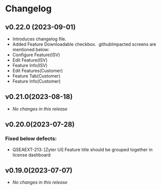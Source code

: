 # Changelog 

## v0.22.0 (2023-09-01) 
- Introduces changelog file.
- Added Feature Downloadable checkbox. 
githubImpacted screens are mentioned below:
- Configure Feature(ISV)
- Edit Feature(ISV)
- Feature Info(ISV)
- Edit Features(Customer)
- Feature Tab(Customer)
- Feature Info(Customer)

## v0.21.0(2023-08-18)
- _No changes in this release_

## v0.20.0(2023-07-28) 
### Fixed below defects:
- QSEAEXT-213: [Zyter UI] Feature title should be grouped together in license dashboard

## v0.19.0(2023-07-07) 
- _No changes in this release_
